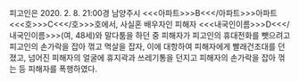 피고인은 2020. 2. 8. 21:00경 남양주시 <<<아파트>>>B<<</아파트>>>아파트 <<<호>>>C<<</호>>>호에서, 사실혼 배우자인 피해자 <<<내국인이름>>>D<<</내국인이름>>>(여, 48세)와 말다툼을 하던 중 피해자가 피고인의 휴대전화를 뺏으려고 피고인의 손가락을 잡아 꺾고 멱살을 잡자, 이에 대항하여 피해자에게 빨래건조대를 던졌고, 넘어진 피해자의 얼굴에 휴지곽과 쓰레기통을 던지고 피해자의 손가락을 잡아 꺾는 등 피해자를 폭행하였다.
